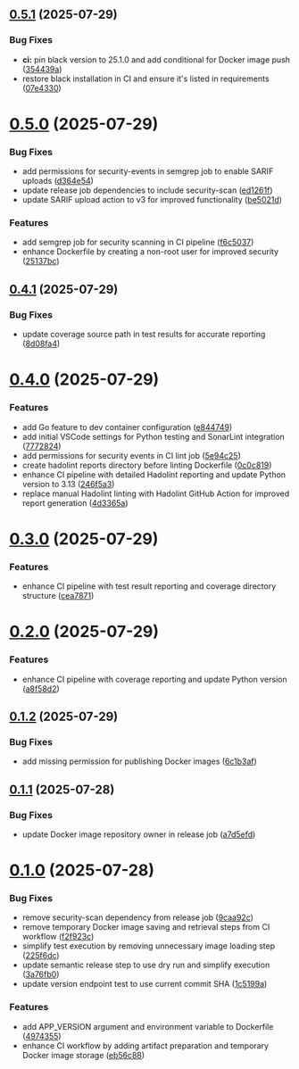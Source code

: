 ## [0.5.1](https://github.com/Bornegrim/hivebox/compare/v0.5.0...v0.5.1) (2025-07-29)


### Bug Fixes

* **ci:** pin black version to 25.1.0 and add conditional for Docker image push ([354439a](https://github.com/Bornegrim/hivebox/commit/354439a58ddbc42591e14ef2c38374d75ee748a8))
* restore black installation in CI and ensure it's listed in requirements ([07e4330](https://github.com/Bornegrim/hivebox/commit/07e43308d0de901962d52aff9590fdce1d8651ca))

# [0.5.0](https://github.com/Bornegrim/hivebox/compare/v0.4.1...v0.5.0) (2025-07-29)


### Bug Fixes

* add permissions for security-events in semgrep job to enable SARIF uploads ([d364e54](https://github.com/Bornegrim/hivebox/commit/d364e54cb7ebfd7ed49f17e31fc3dc9cfcf039f2))
* update release job dependencies to include security-scan ([ed1261f](https://github.com/Bornegrim/hivebox/commit/ed1261f58691c86e34c848f034391c5430d9b1b7))
* update SARIF upload action to v3 for improved functionality ([be5021d](https://github.com/Bornegrim/hivebox/commit/be5021d7905d3c5394ef07f8a70f808b98530f92))


### Features

* add semgrep job for security scanning in CI pipeline ([f6c5037](https://github.com/Bornegrim/hivebox/commit/f6c50374a7c1db2f4054add624a318668bf630d3))
* enhance Dockerfile by creating a non-root user for improved security ([25137bc](https://github.com/Bornegrim/hivebox/commit/25137bc8c361d94b410b12144a2c66418c7e2b84))

## [0.4.1](https://github.com/Bornegrim/hivebox/compare/v0.4.0...v0.4.1) (2025-07-29)


### Bug Fixes

* update coverage source path in test results for accurate reporting ([8d08fa4](https://github.com/Bornegrim/hivebox/commit/8d08fa43ff4a36092152e26b5b48001f7a58e3f9))

# [0.4.0](https://github.com/Bornegrim/hivebox/compare/v0.3.0...v0.4.0) (2025-07-29)


### Features

* add Go feature to dev container configuration ([e844749](https://github.com/Bornegrim/hivebox/commit/e84474987fbf3714eef517f4558bf544ffa76def))
* add initial VSCode settings for Python testing and SonarLint integration ([7772824](https://github.com/Bornegrim/hivebox/commit/7772824cdc236edb26a12c662bb28fb1cbade581))
* add permissions for security events in CI lint job ([5e94c25](https://github.com/Bornegrim/hivebox/commit/5e94c2530d42a9acaae46ebea8e6855ff62f4350))
* create hadolint reports directory before linting Dockerfile ([0c0c819](https://github.com/Bornegrim/hivebox/commit/0c0c819f09a620681087c17320f0f8c21df84521))
* enhance CI pipeline with detailed Hadolint reporting and update Python version to 3.13 ([246f5a3](https://github.com/Bornegrim/hivebox/commit/246f5a3ea471352960021166d45c051cd76f2809))
* replace manual Hadolint linting with Hadolint GitHub Action for improved report generation ([4d3365a](https://github.com/Bornegrim/hivebox/commit/4d3365ad7e4ffcdc08889a7c6717902dced4b466))

# [0.3.0](https://github.com/Bornegrim/hivebox/compare/v0.2.0...v0.3.0) (2025-07-29)


### Features

* enhance CI pipeline with test result reporting and coverage directory structure ([cea7871](https://github.com/Bornegrim/hivebox/commit/cea7871c0a444d96f8d14ccffd086e082939204f))

# [0.2.0](https://github.com/Bornegrim/hivebox/compare/v0.1.2...v0.2.0) (2025-07-29)


### Features

* enhance CI pipeline with coverage reporting and update Python version ([a8f58d2](https://github.com/Bornegrim/hivebox/commit/a8f58d28197db1c7e3d2b6f3832a9475d84597a1))

## [0.1.2](https://github.com/Bornegrim/hivebox/compare/v0.1.1...v0.1.2) (2025-07-29)


### Bug Fixes

* add missing permission for publishing Docker images ([6c1b3af](https://github.com/Bornegrim/hivebox/commit/6c1b3aff5785dba4e5f2565ff73b8150b07c2a57))

## [0.1.1](https://github.com/Bornegrim/hivebox/compare/v0.1.0...v0.1.1) (2025-07-28)


### Bug Fixes

* update Docker image repository owner in release job ([a7d5efd](https://github.com/Bornegrim/hivebox/commit/a7d5efd6af58876097ace9a035379b1ab1b0e9c2))

# [0.1.0](https://github.com/Bornegrim/hivebox/compare/v0.0.0...v0.1.0) (2025-07-28)


### Bug Fixes

* remove security-scan dependency from release job ([9caa92c](https://github.com/Bornegrim/hivebox/commit/9caa92c4474dfd307edd9a8b5e31abca6065b055))
* remove temporary Docker image saving and retrieval steps from CI workflow ([f2f923c](https://github.com/Bornegrim/hivebox/commit/f2f923c52cbb58807b8106264802629768bca91b))
* simplify test execution by removing unnecessary image loading step ([225f6dc](https://github.com/Bornegrim/hivebox/commit/225f6dc5be28150b78bb31691304cfb401169a6f))
* update semantic release step to use dry run and simplify execution ([3a76fb0](https://github.com/Bornegrim/hivebox/commit/3a76fb0e60609839809cde839d5df2e979f9e25b))
* update version endpoint test to use current commit SHA ([1c5199a](https://github.com/Bornegrim/hivebox/commit/1c5199a2349057bb0f026bb6a7cf1e7d87e7ce7c))


### Features

* add APP_VERSION argument and environment variable to Dockerfile ([4974355](https://github.com/Bornegrim/hivebox/commit/497435513f16e831e3b12b28daf252f60be64c81))
* enhance CI workflow by adding artifact preparation and temporary Docker image storage ([eb56c88](https://github.com/Bornegrim/hivebox/commit/eb56c881c40c14cab007d2f3940a217954cca6c4))
